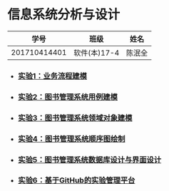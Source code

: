 # 信息系统分析与设计
|学号|班级|姓名|
|:-------:|:-------------: | :----------:|
|201710414401|软件(本)17-4|陈泯全|
- ### [实验1：业务流程建模](./test1/README.md)

- ### [实验2：图书管理系统用例建模](./test2/README.md)

- ### [实验3：图书管理系统领域对象建模](./test3/README.md)
    
- ### [实验4：图书管理系统顺序图绘制](./test4/README.md)
 
- ### [实验5：图书管理系统数据库设计与界面设计](./test5/README.md)

- ### [实验6：基于GitHub的实验管理平台](./test6/README.md)
